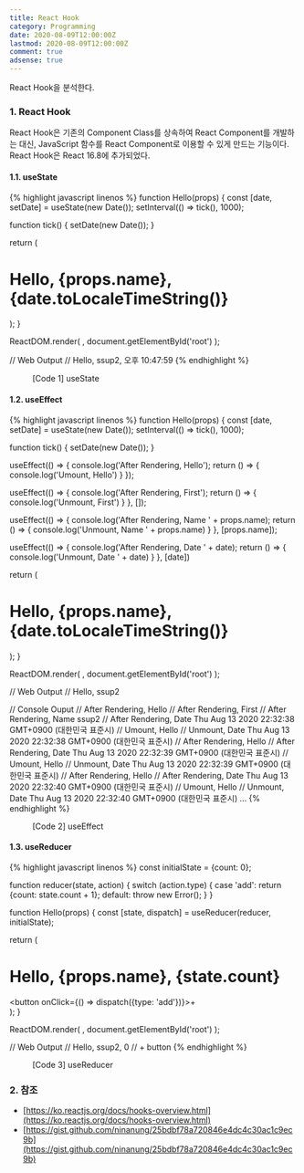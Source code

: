 ```yaml
---
title: React Hook
category: Programming
date: 2020-08-09T12:00:00Z
lastmod: 2020-08-09T12:00:00Z
comment: true
adsense: true
---
```


React Hook을 분석한다.

### 1. React Hook

React Hook은 기존의 Component Class를 상속하여 React Component를 개발하는 대신, JavaScript 함수를 React Component로 이용할 수 있게 만드는 기능이다. React Hook은 React 16.8에 추가되었다.

#### 1.1. useState

{% highlight javascript linenos %}
function Hello(props) {
  const [date, setDate] = useState(new Date());
  setInterval(() => tick(), 1000);

  function tick() {
    setDate(new Date());
  }

  return (
    <div>
      <h1>Hello, {props.name}, {date.toLocaleTimeString()}</h1>
    </div>
  );
}

ReactDOM.render(
  <Hello name='ssup2' />,
  document.getElementById('root')
);

// Web Output
// Hello, ssup2, 오후 10:47:59
{% endhighlight %}
<figure>
<figcaption class="caption">[Code 1] useState</figcaption>
</figure>

#### 1.2. useEffect

{% highlight javascript linenos %}
function Hello(props) {
  const [date, setDate] = useState(new Date());
  setInterval(() => tick(), 1000);

  function tick() {
    setDate(new Date());
  }

  useEffect(() => {
    console.log('After Rendering, Hello');
    return () => {
      console.log('Umount, Hello')
    }
  });

  useEffect(() => {
    console.log('After Rendering, First');
    return () => {
      console.log('Unmount, First')
    }
  }, []);

  useEffect(() => {
    console.log('After Rendering, Name ' + props.name);
    return () => {
      console.log('Unmount, Name ' + props.name)
    }
  }, [props.name]);

  useEffect(() => {
    console.log('After Rendering, Date ' + date);
    return () => {
      console.log('Unmount, Date ' + date)
    }
  }, [date])

  return (
    <div>
      <h1>Hello, {props.name}, {date.toLocaleTimeString()}</h1>
    </div>
  );
}

ReactDOM.render(
  <Hello name='ssup2' />,
  document.getElementById('root')
);

// Web Output
// Hello, ssup2

// Console Ouput
// After Rendering, Hello
// After Rendering, First
// After Rendering, Name ssup2
// After Rendering, Date Thu Aug 13 2020 22:32:38 GMT+0900 (대한민국 표준시)
// Umount, Hello
// Unmount, Date Thu Aug 13 2020 22:32:38 GMT+0900 (대한민국 표준시)
// After Rendering, Hello
// After Rendering, Date Thu Aug 13 2020 22:32:39 GMT+0900 (대한민국 표준시)
// Umount, Hello
// Unmount, Date Thu Aug 13 2020 22:32:39 GMT+0900 (대한민국 표준시)
// After Rendering, Hello
// After Rendering, Date Thu Aug 13 2020 22:32:40 GMT+0900 (대한민국 표준시)
// Umount, Hello
// Unmount, Date Thu Aug 13 2020 22:32:40 GMT+0900 (대한민국 표준시)
...
{% endhighlight %}
<figure>
<figcaption class="caption">[Code 2] useEffect</figcaption>
</figure>

#### 1.3. useReducer

{% highlight javascript linenos %}
const initialState = {count: 0};

function reducer(state, action) {
  switch (action.type) {
    case 'add':
      return {count: state.count + 1};
    default:
      throw new Error();
  }
}

function Hello(props) {
  const [state, dispatch] = useReducer(reducer, initialState);

  return (
    <div>
      <h1>Hello, {props.name}, {state.count}</h1>
      <button onClick={() => dispatch({type: 'add'})}>+</button>
    </div>
  );
}

ReactDOM.render(
  <Hello name='ssup2' />,
  document.getElementById('root')
);

// Web Output
// Hello, ssup2, 0
// + button
{% endhighlight %}
<figure>
<figcaption class="caption">[Code 3] useReducer</figcaption>
</figure>

### 2. 참조

* [https://ko.reactjs.org/docs/hooks-overview.html](https://ko.reactjs.org/docs/hooks-overview.html)
* [https://gist.github.com/ninanung/25bdbf78a720846e4dc4c30ac1c9ec9b](https://gist.github.com/ninanung/25bdbf78a720846e4dc4c30ac1c9ec9b)